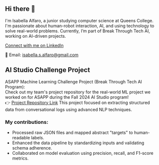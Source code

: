 ## Hi there 👋

I'm Isabella Alfaro, a junior studying computer science at Queens College. I'm passionate about human-robot interaction, AI, and using technology to solve real-world problems. Currently, I’m part of Break Through Tech AI, working on AI-driven projects.

[Connect with me on LinkedIn](https://www.linkedin.com/in/isabella-s-alfaro/)

📧 Email: [isabella.s.alfaro@gmail.com](mailto:isabella.s.alfaro@gmail.com)  

## AI Studio Challenge Project
ASAPP Machine Learning Challenge Project (Break Through Tech AI Program):  
Check out my team's project repository for the real-world ML project we worked on for ASAPP during the Fall 2024 AI Studio program!  
👉 [Project Repository Link](https://github.com/AhmedHajAhmed/ASAPP-1A-conversations2structured.git)
This project focused on extracting structured data from conversational logs using advanced NLP techniques.
### My contributions:
  - Processed raw JSON files and mapped abstract "targets" to human-readable labels.
  - Enhanced the data pipeline by standardizing inputs and validating schema adherence.
  - Collaborated on model evaluation using precision, recall, and F1-score metrics.
<!--
**IsabellaAlfaro/IsabellaAlfaro** is a ✨ _special_ ✨ repository because its `README.md` (this file) appears on your GitHub profile.

Here are some ideas to get you started:

- 🔭 I’m currently working on ...
- 🌱 I’m currently learning ...
- 👯 I’m looking to collaborate on ...
- 🤔 I’m looking for help with ...
- 💬 Ask me about ...
- 📫 How to reach me: ...
- 😄 Pronouns: ...
- ⚡ Fun fact: ...
-->
